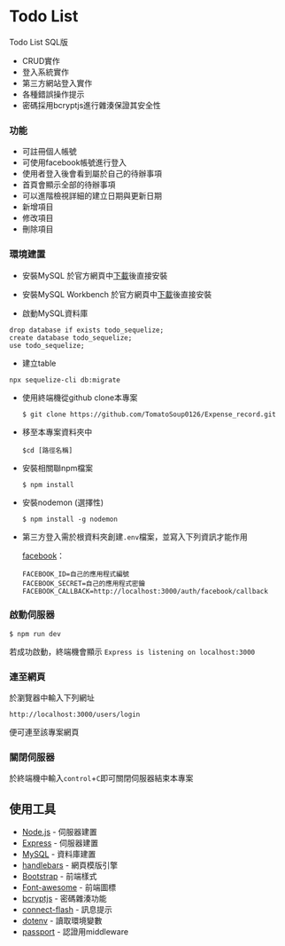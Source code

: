 # Todo List
Todo List SQL版
- CRUD實作
- 登入系統實作
- 第三方網站登入實作
- 各種錯誤操作提示
- 密碼採用bcryptjs進行雜湊保證其安全性

### 功能
- 可註冊個人帳號
- 可使用facebook帳號進行登入
- 使用者登入後會看到屬於自己的待辦事項
- 首頁會顯示全部的待辦事項
- 可以進階檢視詳細的建立日期與更新日期
- 新增項目
- 修改項目
- 刪除項目

### 環境建置

- 安裝MySQL
於官方網頁中[下載](https://www.mysql.com/downloads/)後直接安裝

- 安裝MySQL Workbench
於官方網頁中[下載](https://www.mysql.com/products/workbench/)後直接安裝

- 啟動MySQL資料庫
```
drop database if exists todo_sequelize;
create database todo_sequelize;
use todo_sequelize;
```

- 建立table
```
npx sequelize-cli db:migrate
```

- 使用終端機從github clone本專案
   ```
   $ git clone https://github.com/TomatoSoup0126/Expense_record.git
   ```

- 移至本專案資料夾中 
  ```
  $cd [路徑名稱]
  ```
- 安裝相關聯npm檔案
  ```
  $ npm install
  ```
- 安裝nodemon (選擇性)
  ```
  $ npm install -g nodemon
  ```
- 第三方登入需於根資料夾創建`.env`檔案，並寫入下列資訊才能作用

  [facebook](https://developers.facebook.com/apps/)：
  ```
  FACEBOOK_ID=自己的應用程式編號
  FACEBOOK_SECRET=自己的應用程式密鑰
  FACEBOOK_CALLBACK=http://localhost:3000/auth/facebook/callback
  ```


### 啟動伺服器
```
$ npm run dev
```
若成功啟動，終端機會顯示
`Express is listening on localhost:3000`

### 連至網頁
於瀏覽器中輸入下列網址
```
http://localhost:3000/users/login
```
便可連至該專案網頁


### 關閉伺服器
於終端機中輸入`control`+`C`即可關閉伺服器結束本專案

## 使用工具
- [Node.js](https://nodejs.org/en/) - 伺服器建置
- [Express](https://www.npmjs.com/package/express) - 伺服器建置
- [MySQL](https://www.mysql.com/) - 資料庫建置
- [handlebars](https://handlebarsjs.com/) - 網頁模版引擎
- [Bootstrap](https://getbootstrap.com/) - 前端樣式
- [Font-awesome](https://fontawesome.com/) - 前端圖標
- [bcryptjs](https://www.npmjs.com/package/bcryptjs) - 密碼雜湊功能
- [connect-flash](https://www.npmjs.com/package/connect-flash) - 訊息提示
- [dotenv](https://www.npmjs.com/package/dotenv) - 讀取環境變數
- [passport](https://www.npmjs.com/package/passport) - 認證用middleware


